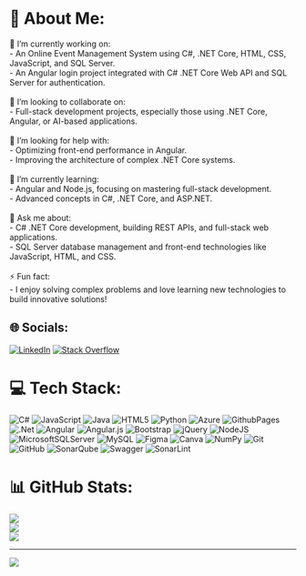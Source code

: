 # 💫 About Me:
🔭 I’m currently working on:  <br>- An Online Event Management System using C#, .NET Core, HTML, CSS, JavaScript, and SQL Server.<br>- An Angular login project integrated with C# .NET Core Web API and SQL Server for authentication.<br><br>👯 I’m looking to collaborate on:  <br>- Full-stack development projects, especially those using .NET Core, Angular, or AI-based applications.<br><br>🤝 I’m looking for help with:  <br>- Optimizing front-end performance in Angular.<br>- Improving the architecture of complex .NET Core systems.<br><br>🌱 I’m currently learning:  <br>- Angular and Node.js, focusing on mastering full-stack development.<br>- Advanced concepts in C#, .NET Core, and ASP.NET.<br><br>💬 Ask me about:  <br>- C# .NET Core development, building REST APIs, and full-stack web applications.<br>- SQL Server database management and front-end technologies like JavaScript, HTML, and CSS.<br><br>⚡ Fun fact:  <br>- I enjoy solving complex problems and love learning new technologies to build innovative solutions!


## 🌐 Socials:
[![LinkedIn](https://img.shields.io/badge/LinkedIn-%230077B5.svg?logo=linkedin&logoColor=white)](https://linkedin.com/in/pankaj-kumar-61b318178) [![Stack Overflow](https://img.shields.io/badge/-Stackoverflow-FE7A16?logo=stack-overflow&logoColor=white)](https://stackoverflow.com/users/21310601) 

# 💻 Tech Stack:
![C#](https://img.shields.io/badge/c%23-%23239120.svg?style=for-the-badge&logo=csharp&logoColor=white) ![JavaScript](https://img.shields.io/badge/javascript-%23323330.svg?style=for-the-badge&logo=javascript&logoColor=%23F7DF1E) ![Java](https://img.shields.io/badge/java-%23ED8B00.svg?style=for-the-badge&logo=openjdk&logoColor=white) ![HTML5](https://img.shields.io/badge/html5-%23E34F26.svg?style=for-the-badge&logo=html5&logoColor=white) ![Python](https://img.shields.io/badge/python-3670A0?style=for-the-badge&logo=python&logoColor=ffdd54) ![Azure](https://img.shields.io/badge/azure-%230072C6.svg?style=for-the-badge&logo=microsoftazure&logoColor=white) ![GithubPages](https://img.shields.io/badge/github%20pages-121013?style=for-the-badge&logo=github&logoColor=white) ![.Net](https://img.shields.io/badge/.NET-5C2D91?style=for-the-badge&logo=.net&logoColor=white) ![Angular](https://img.shields.io/badge/angular-%23DD0031.svg?style=for-the-badge&logo=angular&logoColor=white) ![Angular.js](https://img.shields.io/badge/angular.js-%23E23237.svg?style=for-the-badge&logo=angularjs&logoColor=white) ![Bootstrap](https://img.shields.io/badge/bootstrap-%238511FA.svg?style=for-the-badge&logo=bootstrap&logoColor=white) ![jQuery](https://img.shields.io/badge/jquery-%230769AD.svg?style=for-the-badge&logo=jquery&logoColor=white) ![NodeJS](https://img.shields.io/badge/node.js-6DA55F?style=for-the-badge&logo=node.js&logoColor=white) ![MicrosoftSQLServer](https://img.shields.io/badge/Microsoft%20SQL%20Server-CC2927?style=for-the-badge&logo=microsoft%20sql%20server&logoColor=white) ![MySQL](https://img.shields.io/badge/mysql-4479A1.svg?style=for-the-badge&logo=mysql&logoColor=white) ![Figma](https://img.shields.io/badge/figma-%23F24E1E.svg?style=for-the-badge&logo=figma&logoColor=white) ![Canva](https://img.shields.io/badge/Canva-%2300C4CC.svg?style=for-the-badge&logo=Canva&logoColor=white) ![NumPy](https://img.shields.io/badge/numpy-%23013243.svg?style=for-the-badge&logo=numpy&logoColor=white) ![Git](https://img.shields.io/badge/git-%23F05033.svg?style=for-the-badge&logo=git&logoColor=white) ![GitHub](https://img.shields.io/badge/github-%23121011.svg?style=for-the-badge&logo=github&logoColor=white) ![SonarQube](https://img.shields.io/badge/SonarQube-black?style=for-the-badge&logo=sonarqube&logoColor=4E9BCD) ![Swagger](https://img.shields.io/badge/-Swagger-%23Clojure?style=for-the-badge&logo=swagger&logoColor=white) ![SonarLint](https://img.shields.io/badge/SonarLint-CB2029?style=for-the-badge&logo=SONARLINT&logoColor=white)
# 📊 GitHub Stats:
![](https://github-readme-stats.vercel.app/api?username=pankaj-Kumarr&theme=dark&hide_border=false&include_all_commits=true&count_private=true)<br/>
![](https://github-readme-streak-stats.herokuapp.com/?user=pankaj-Kumarr&theme=dark&hide_border=false)<br/>
![](https://github-readme-stats.vercel.app/api/top-langs/?username=pankaj-Kumarr&theme=dark&hide_border=false&include_all_commits=true&count_private=true&layout=compact)

---
[![](https://visitcount.itsvg.in/api?id=pankaj-Kumarr&icon=0&color=0)](https://visitcount.itsvg.in)

<!-- Proudly created with GPRM ( https://gprm.itsvg.in ) -->
